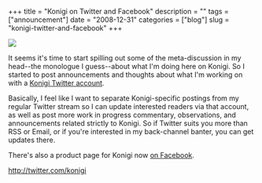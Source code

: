 +++
title = "Konigi on Twitter and Facebook"
description = ""
tags = ["announcement"]
date = "2008-12-31"
categories = ["blog"]
slug = "konigi-twitter-and-facebook"
+++



  <div class="notebook-screenshot"><a href="http://twitter.com/konigi"><img id='bluga-thumbnail-1428' class='bluga-thumbnail large' src='http://media.konigi.com/bluga/
wt495b9a0894cc6.jpg'/></a></div><p>It seems it's time to start spilling out some of the meta-discussion in my head--the monologue I guess--about what I'm doing here on Konigi. So I started to post announcements and thoughts about what I'm working on with a <a href="http://twitter.com/konigi">Konigi Twitter account</a>.</p>
<p>Basically, I feel like I want to separate Konigi-specific postings from my regular Twitter stream so I can update interested readers via that account, as well as post more work in progress commentary, observations, and announcements related strictly to Konigi. So if Twitter suits you more than RSS or Email, or if you're interested in my back-channel banter, you can get updates there.</p>
<p>There's also a product page for Konigi now <a href="http://www.facebook.com/pages/Konigi/45954601363">on Facebook</a>.</p>
    
  <a href="http://twitter.com/konigi">http://twitter.com/konigi</a>
